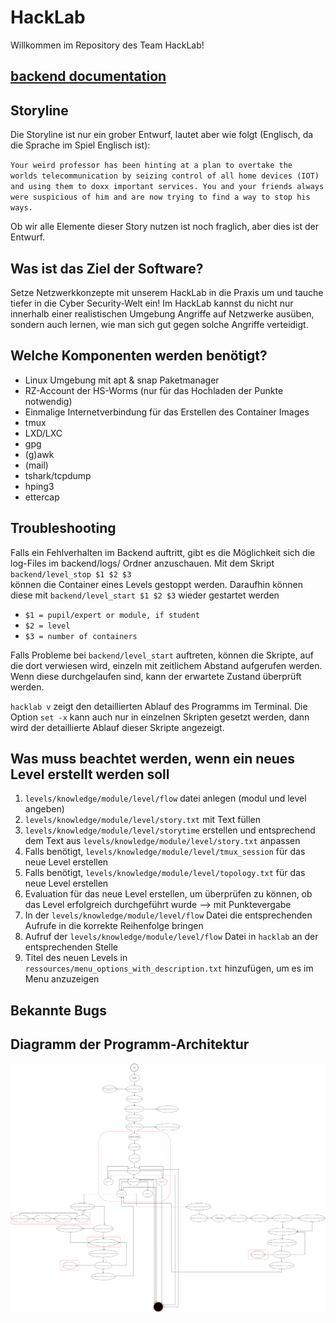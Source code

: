 <!--
SPDX-FileCopyrightText: 2022 Bassam-Khaled Thiab <inf3891@hs-worms.de>
SPDX-FileCopyrightText: 2022 Dominic Meyer <inf3644@hs-worms.de>
SPDX-FileCopyrightText: 2022 Felix Rheinheimer <felix.rheinheimer@hs-worms.de>
SPDX-FileCopyrightText: 2022 Jean-Arole Fotsing <inf3608@hs-worms.de>
SPDX-FileCopyrightText: 2022 Katrin Vollhardt <inf3493@hs-worms.de>
SPDX-FileCopyrightText: 2022 Steve Landry Tchamabe <infXXXX@hs-worms.de>
SPDX-FileCopyrightText: 2022 Syed Saad-Ullah <inf3664@hs-worms.de>
SPDX-FileCopyrightText: 2022 Thierry-Junior Djeutchou-Njieyong <inf3494@hs-worms.de>

SPDX-License-Identifier: GPL-3.0-or-later
-->

# HackLab

Willkommen im Repository des Team HackLab!


## [backend documentation](backend/README.md)

## Storyline

Die Storyline ist nur ein grober Entwurf, lautet aber wie folgt (Englisch, da die Sprache im Spiel Englisch ist): 

<code>Your weird professor has been hinting at a plan to overtake the worlds telecommunication by seizing control of all home devices (IOT) and using them to doxx important services. You and your friends always were suspicious of him and are now trying to find a way to stop his ways.</code>

Ob wir alle Elemente dieser Story nutzen ist noch fraglich, aber dies ist der Entwurf.


## Was ist das Ziel der Software?

Setze Netzwerkkonzepte mit unserem HackLab in die Praxis um und tauche tiefer in die Cyber Security-Welt ein! Im HackLab kannst du nicht nur innerhalb einer realistischen Umgebung Angriffe auf Netzwerke ausüben, sondern auch lernen, wie man sich gut gegen solche Angriffe verteidigt.


## Welche Komponenten werden benötigt?

-	Linux Umgebung mit apt & snap Paketmanager
-	RZ-Account der HS-Worms (nur für das Hochladen der Punkte notwendig)
-	Einmalige Internetverbindung für das Erstellen des Container Images
-	tmux
-	LXD/LXC
-	gpg
-	(g)awk
-	(mail)
-	tshark/tcpdump
-	hping3
-	ettercap


## Troubleshooting

Falls ein Fehlverhalten im Backend auftritt, gibt es die Möglichkeit sich die log-Files im backend/logs/ Ordner anzuschauen.
Mit dem Skript <code>backend/level_stop $1 $2  $3</code><br>können die Container eines Levels gestoppt werden.
Daraufhin können diese mit <code>backend/level_start $1 $2  $3</code> wieder gestartet werden
- <code>$1 = pupil/expert or module, if student</code>
- <code>$2 = level</code>
- <code>$3 = number of containers</code>

Falls Probleme bei <code>backend/level_start</code> auftreten, können die Skripte, auf die dort verwiesen wird, einzeln mit zeitlichem Abstand aufgerufen werden. Wenn diese durchgelaufen sind, kann der erwartete Zustand überprüft werden. 

<code>hacklab v</code> zeigt den detaillierten Ablauf des Programms im Terminal.
Die Option <code>set -x</code> kann auch nur in einzelnen Skripten gesetzt werden, dann wird der detaillierte Ablauf dieser Skripte angezeigt. 


## Was muss beachtet werden, wenn ein neues Level erstellt werden soll

1.	<code>levels/knowledge/module/level/flow</code> datei anlegen (modul und level angeben)
2.	<code>levels/knowledge/module/level/story.txt</code> mit Text füllen
3.	<code>levels/knowledge/module/level/storytime</code> erstellen und entsprechend dem Text aus <code>levels/knowledge/module/level/story.txt</code> anpassen
4.	Falls benötigt, <code>levels/knowledge/module/level/tmux_session</code> für das neue Level erstellen
5.	Falls benötigt, <code>levels/knowledge/module/level/topology.txt</code> für das neue Level erstellen 
6.	Evaluation für das neue Level erstellen, um überprüfen zu können, ob das Level erfolgreich durchgeführt wurde –> mit Punktevergabe
7.	In der <code>levels/knowledge/module/level/flow</code> Datei die entsprechenden Aufrufe in die korrekte Reihenfolge bringen
8.	Aufruf der <code>levels/knowledge/module/level/flow</code> Datei in <code>hacklab</code> an der entsprechenden Stelle
9.	Titel des neuen Levels in <code>ressources/menu_options_with_description.txt</code> hinzufügen, um es im Menu anzuzeigen


## Bekannte Bugs




## Diagramm der Programm-Architektur

![Programm-Architektur](ressources/models/program_architecture.svg) 
